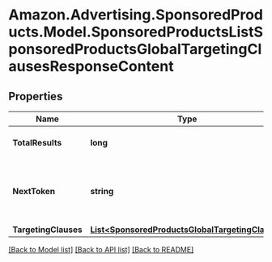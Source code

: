 # Amazon.Advertising.SponsoredProducts.Model.SponsoredProductsListSponsoredProductsGlobalTargetingClausesResponseContent

## Properties

Name | Type | Description | Notes
------------ | ------------- | ------------- | -------------
**TotalResults** | **long** | The total number of entities | [optional] 
**NextToken** | **string** | token value allowing to navigate to the next response page | [optional] 
**TargetingClauses** | [**List&lt;SponsoredProductsGlobalTargetingClause&gt;**](SponsoredProductsGlobalTargetingClause.md) |  | [optional] 

[[Back to Model list]](../README.md#documentation-for-models) [[Back to API list]](../README.md#documentation-for-api-endpoints) [[Back to README]](../README.md)

